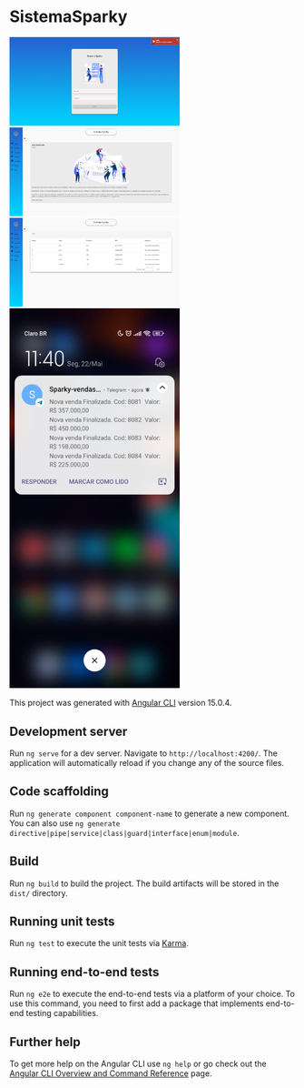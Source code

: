 # SistemaSparky

<img src="./src/assets/img/readmeimg/0-login-popup_event.png" width="300">
<img src="./src/assets/img/readmeimg/1-home.png" width="300">
<img src="./src/assets/img/readmeimg/2-vendas-progress.png" width="300">
<img src="./src/assets/img/readmeimg/3-venda-telegram.jpeg" width="300">

This project was generated with [Angular CLI](https://github.com/angular/angular-cli) version 15.0.4.

## Development server

Run `ng serve` for a dev server. Navigate to `http://localhost:4200/`. The application will automatically reload if you change any of the source files.

## Code scaffolding

Run `ng generate component component-name` to generate a new component. You can also use `ng generate directive|pipe|service|class|guard|interface|enum|module`.

## Build

Run `ng build` to build the project. The build artifacts will be stored in the `dist/` directory.

## Running unit tests

Run `ng test` to execute the unit tests via [Karma](https://karma-runner.github.io).

## Running end-to-end tests

Run `ng e2e` to execute the end-to-end tests via a platform of your choice. To use this command, you need to first add a package that implements end-to-end testing capabilities.

## Further help

To get more help on the Angular CLI use `ng help` or go check out the [Angular CLI Overview and Command Reference](https://angular.io/cli) page.
